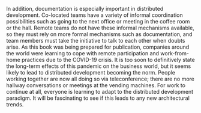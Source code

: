 In addition, documentation is especially important in distributed development. Co-located teams have a variety of informal coordination possibilities such as going to the next office or meeting in the coffee room or the hall. Remote teams do not have these informal mechanisms available, so they must rely on more formal mechanisms such as documentation, and team members must take the initiative to talk to each other when doubts arise. As this book was being prepared for publication, companies around the world were learning to cope with remote participation and work-from-home practices due to the COVID-19 crisis. It is too soon to definitively state the long-term effects of this pandemic on the business world, but it seems likely to lead to distributed development becoming the norm. People working together are now all doing so via teleconference; there are no more hallway conversations or meetings at the vending machines. For work to continue at all, everyone is learning to adapt to the distributed development paradigm. It will be fascinating to see if this leads to any new architectural trends.